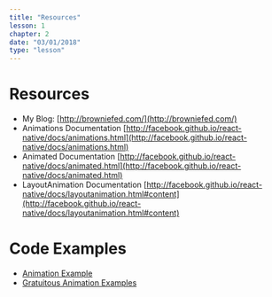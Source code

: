 ```yaml
---
title: "Resources"
lesson: 1
chapter: 2
date: "03/01/2018"
type: "lesson"
---
```

# Resources

* My Blog: [http://browniefed.com/](http://browniefed.com/)
* Animations Documentation [http://facebook.github.io/react-native/docs/animations.html](http://facebook.github.io/react-native/docs/animations.html)
* Animated Documentation [http://facebook.github.io/react-native/docs/animated.html](http://facebook.github.io/react-native/docs/animated.html)
* LayoutAnimation Documentation [http://facebook.github.io/react-native/docs/layoutanimation.html#content](http://facebook.github.io/react-native/docs/layoutanimation.html#content)

# Code Examples

* [Animation Example](https://github.com/facebook/react-native/blob/master/RNTester/js/NativeAnimationsExample.js)
* [Gratuitous Animation Examples](https://github.com/facebook/react-native/tree/master/RNTester/js/AnimatedGratuitousApp)
